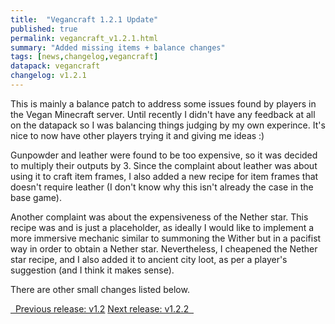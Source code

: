 ```yaml
---
title:  "Vegancraft 1.2.1 Update"
published: true
permalink: vegancraft_v1.2.1.html
summary: "Added missing items + balance changes"
tags: [news,changelog,vegancraft]
datapack: vegancraft
changelog: v1.2.1
---
```


This is mainly a balance patch to address some issues found by players in the Vegan Minecraft server. Until recently I didn't have any feedback at all on the datapack so I was balancing things judging by my own experince. It's nice to now have other players trying it and giving me ideas :)

Gunpowder and leather were found to be too expensive, so it was decided to multiply their outputs by 3. Since the complaint about leather was about using it to craft item frames, I also added a new recipe for item frames that doesn't require leather (I don't know why this isn't already the case in the base game).

Another complaint was about the expensiveness of the Nether star. This recipe was and is just a placeholder, as ideally I would like to implement a more immersive mechanic similar to summoning the Wither but in a pacifist way in order to obtain a Nether star. Nevertheless, I cheapened the Nether star recipe, and I also added it to ancient city loot, as per a player's suggestion (and I think it makes sense).

There are other small changes listed below.

<div class="btn-group">
    <a href="vegancraft_v1.2.html" role="button" class="btn btn-primary"><i class="fa fa-caret-left"></i>&nbsp; Previous release: v1.2</a>
    <a href="vegancraft_v1.2.2.html" role="button" class="btn btn-primary">Next release: v1.2.2 &nbsp;<i class="fa fa-caret-right"></i></a>
</div>